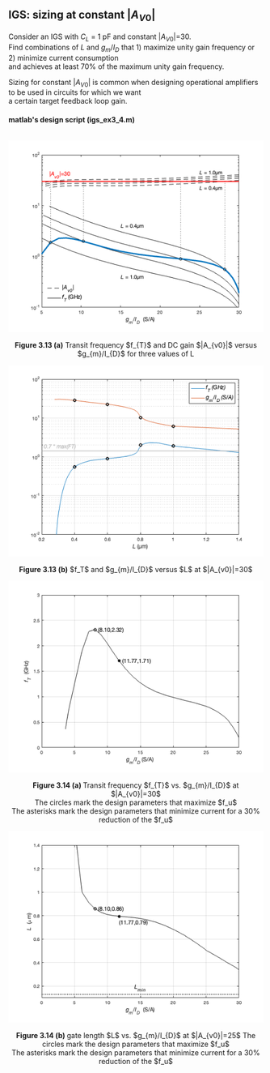 ## IGS: sizing at constant $|A_{V0}|$

Consider an IGS with $C_{L}$ = 1 pF and constant $|A_{V0}|$=30. <br>
Find combinations of $L$ and $g_{m}/I_{D}$ that 1) maximize unity gain frequency or 2) minimize current consumption<br>
and achieves at least 70% of the maximum unity gain frequency.

Sizing for constant $|A_{V0}|$ is common when designing operational amplifiers to be used in circuits for which we want<br>
a certain target feedback loop gain. <br> 

#### matlab's design script (igs_ex3_4.m)
```

```

<p align="center">
   <img src="./img/IGS_ex3_4_a.png" width="600" >
</p>
<p align="center">
<b>Figure 3.13 (a)</b> Transit frequency $f_{T}$ and DC gain $|A_{v0}|$ versus $g_{m}/I_{D}$ for three values of L

<p align="center">
   <img src="./img/IGS_ex3_4_b.png" width="600" >
</p>
<p align="center">
<b>Figure 3.13 (b)</b> $f_T$ and $g_{m}/I_{D}$ versus $L$ at $|A_{v0}|=30$

<p align="center">
   <img src="./img/IGS_ex3_4_c.png" width="600" >
</p>
<p align="center">
<b>Figure 3.14 (a) </b> Transit frequency $f_{T}$ vs. $g_{m}/I_{D}$ at $|A_{v0}|=30$<br>
The circles mark the design parameters that maximize $f_u$<br>
The asterisks mark the design parameters that minimize current for a 30% reduction of the $f_u$
<p align="center">
   <img src="./img/IGS_ex3_4_d.png" width="600" >
</p>
<p align="center">
<b>Figure 3.14 (b) </b> gate length $L$ vs. $g_{m}/I_{D}$ at $|A_{v0}|=25$
The circles mark the design parameters that maximize $f_u$<br>
The asterisks mark the design parameters that minimize current for a 30% reduction of the $f_u$
